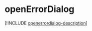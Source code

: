 # openErrorDialog

[!INCLUDE [openerrordialog-description](includes/openerrordialog-description.md)]